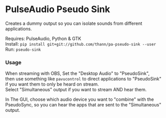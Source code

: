 # PulseAudio Pseudo Sink
Creates a dummy output so you can isolate sounds from different applications.

Requires: PulseAudio, Python & GTK  
Install: `pip install git+git://github.com/thann/pa-pseudo-sink --user`  
Run: `pseudo-sink`

### Usage
When streaming with OBS, Set the "Desktop Audio" to "PseudoSink",  
then use something like `pavucontrol` to direct applications to "PseudoSink"
if you want them to only be heard on stream.  
Select "Simultaneous" output if you want to stream AND hear them.

In The GUI, choose which audio device you want to "combine" with the PseudoSync,
so you can hear the apps that are sent to the "Simultaneous" output.


